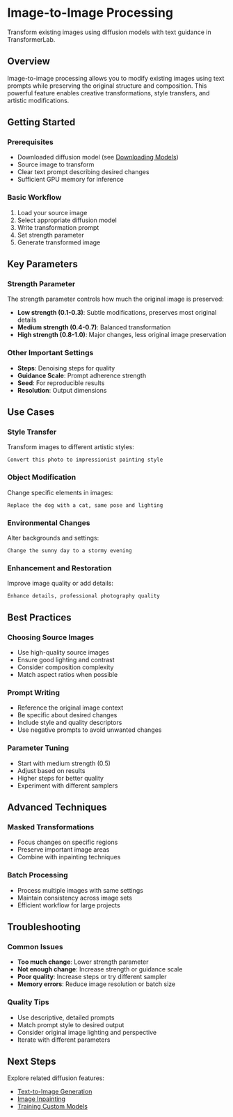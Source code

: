 # Image-to-Image Processing

Transform existing images using diffusion models with text guidance in TransformerLab.

## Overview

Image-to-image processing allows you to modify existing images using text prompts while preserving the original structure and composition. This powerful feature enables creative transformations, style transfers, and artistic modifications.

## Getting Started

### Prerequisites

- Downloaded diffusion model (see [Downloading Models](./downloading-models.md))
- Source image to transform
- Clear text prompt describing desired changes
- Sufficient GPU memory for inference

### Basic Workflow

1. Load your source image
2. Select appropriate diffusion model
3. Write transformation prompt
4. Set strength parameter
5. Generate transformed image

## Key Parameters

### Strength Parameter

The strength parameter controls how much the original image is preserved:
- **Low strength (0.1-0.3)**: Subtle modifications, preserves most original details
- **Medium strength (0.4-0.7)**: Balanced transformation
- **High strength (0.8-1.0)**: Major changes, less original image preservation

### Other Important Settings

- **Steps**: Denoising steps for quality
- **Guidance Scale**: Prompt adherence strength
- **Seed**: For reproducible results
- **Resolution**: Output dimensions

## Use Cases

### Style Transfer

Transform images to different artistic styles:
```
Convert this photo to impressionist painting style
```

### Object Modification

Change specific elements in images:
```
Replace the dog with a cat, same pose and lighting
```

### Environmental Changes

Alter backgrounds and settings:
```
Change the sunny day to a stormy evening
```

### Enhancement and Restoration

Improve image quality or add details:
```
Enhance details, professional photography quality
```

## Best Practices

### Choosing Source Images

- Use high-quality source images
- Ensure good lighting and contrast
- Consider composition complexity
- Match aspect ratios when possible

### Prompt Writing

- Reference the original image context
- Be specific about desired changes
- Include style and quality descriptors
- Use negative prompts to avoid unwanted changes

### Parameter Tuning

- Start with medium strength (0.5)
- Adjust based on results
- Higher steps for better quality
- Experiment with different samplers

## Advanced Techniques

### Masked Transformations

- Focus changes on specific regions
- Preserve important image areas
- Combine with inpainting techniques

### Batch Processing

- Process multiple images with same settings
- Maintain consistency across image sets
- Efficient workflow for large projects

## Troubleshooting

### Common Issues

- **Too much change**: Lower strength parameter
- **Not enough change**: Increase strength or guidance scale
- **Poor quality**: Increase steps or try different sampler
- **Memory errors**: Reduce image resolution or batch size

### Quality Tips

- Use descriptive, detailed prompts
- Match prompt style to desired output
- Consider original image lighting and perspective
- Iterate with different parameters

## Next Steps

Explore related diffusion features:
- [Text-to-Image Generation](./text-to-image.md)
- [Image Inpainting](./inpainting.md)
- [Training Custom Models](../train/diffusion-trainer.md)
